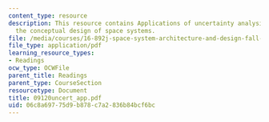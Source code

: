 ```yaml
---
content_type: resource
description: This resource contains Applications of uncertainty analysis applied to
  the conceptual design of space systems.
file: /media/courses/16-892j-space-system-architecture-and-design-fall-2004/06c8a69775d9b878c7a2836b84bcf6bc_09120uncert_app.pdf
file_type: application/pdf
learning_resource_types:
- Readings
ocw_type: OCWFile
parent_title: Readings
parent_type: CourseSection
resourcetype: Document
title: 09120uncert_app.pdf
uid: 06c8a697-75d9-b878-c7a2-836b84bcf6bc
---
```

